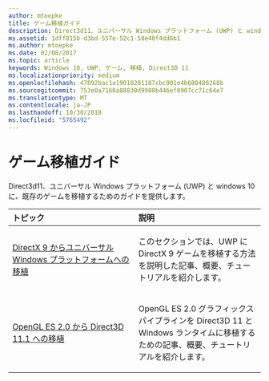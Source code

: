 ```yaml
---
author: mtoepke
title: ゲーム移植ガイド
description: Direct3d11、ユニバーサル Windows プラットフォーム (UWP) と windows 10 に、既存のゲームを移植するためのガイドを提供します。
ms.assetid: 1dff815b-d3bd-557e-52c1-58e40f4dd6b1
ms.author: mtoepke
ms.date: 02/08/2017
ms.topic: article
keywords: Windows 10, UWP, ゲーム, 移植, Direct3D 11
ms.localizationpriority: medium
ms.openlocfilehash: 47892bac1a19018201187cbc901e4b680480268b
ms.sourcegitcommit: 753e0a7160a88830d9908b446ef0907cc71c64e7
ms.translationtype: MT
ms.contentlocale: ja-JP
ms.lasthandoff: 10/30/2018
ms.locfileid: "5765492"
---
```

# <a name="game-porting-guides"></a>ゲーム移植ガイド



Direct3d11、ユニバーサル Windows プラットフォーム (UWP) と windows 10 に、既存のゲームを移植するためのガイドを提供します。

<table>
<colgroup>
<col width="50%" />
<col width="50%" />
</colgroup>
<thead>
<tr class="header">
<th align="left">トピック</th>
<th align="left">説明</th>
</tr>
</thead>
<tbody>
<tr class="odd">
<td align="left"><p><a href="porting-your-directx-9-game-to-windows-store.md">DirectX 9 からユニバーサル Windows プラットフォームへの移植</a></p></td>
<td align="left"><p>このセクションでは、UWP に DirectX 9 ゲームを移植する方法を説明した記事、概要、チュートリアルを紹介します。</p></td>
</tr>
<tr class="even">
<td align="left"><p><a href="port-from-opengl-es-2-0-to-directx-11-1.md">OpenGL ES 2.0 から Direct3D 11.1 への移植</a></p></td>
<td align="left"><p>OpenGL ES 2.0 グラフィックス パイプラインを Direct3D 11 と Windows ランタイムに移植するための記事、概要、チュートリアルを紹介します。</p></td>
</tr>
</tbody>
</table>

 


 

 

 




